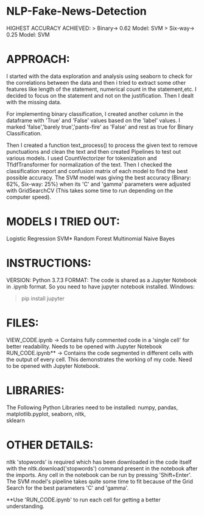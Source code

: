 # NLP-Fake-News-Detection
HIGHEST ACCURACY ACHIEVED: > Binary-> 0.62	Model: SVM
                  			   > Six-way-> 0.25     Model: SVM
          
# APPROACH: 
I started with the data exploration and analysis using seaborn to check for the correlations between the data and then i tried to extract some other features like length of the statement, numerical count in the statement,etc. 
I decided to focus on the statement and not on the justification. Then I dealt with the missing data. 

For implementing binary classification, I created another column in the dataframe with 'True' and 'False' values based on the 'label' values. 
I marked 'false','barely true','pants-fire' as 'False' and rest as true for Binary Classification.

Then I created a function text_process() to process the given text to remove punctuations and clean the text and then created Pipelines to test out various models. I used CountVectorizer for tokenization and TfidfTransformer for normalization of the text.
Then I checked the classification report and confusion matrix of each model to find the best possible accuracy. 
The SVM model was giving the best accuracy (Binary: 62%, Six-way: 25%) when its 'C' and 'gamma' parameters were adjusted
with GridSearchCV (This takes some time to run depending on the computer speed).
 
# MODELS I TRIED OUT: 
Logistic Regression
SVM*
Random Forest 
Multinomial Naive Bayes

# INSTRUCTIONS:
VERSION: Python 3.7.3 
FORMAT: The code is shared as a Jupyter Notebook in .ipynb format. So you need to have jupyter notebook installed.
Windows: 
>pip install jupyter

# FILES:
VIEW_CODE.ipynb -> Contains fully commented code in a 'single cell' for better readability. Needs to be opened with Jupyter Notebook
RUN_CODE.ipynb** -> Contains the code segmented in different cells with the output of every cell. This demonstrates the working of my code.
Need to be opened with Jupyter Notebook.   

# LIBRARIES: 
The Following Python Libraries need to be installed:
numpy, 
pandas, 
matplotlib.pyplot, 
seaborn, 
nltk,     
sklearn
 
# OTHER DETAILS: 
nltk 'stopwords' is required which has been downloaded in the code itself with the nltk.download('stopwords') command present in the notebook after the imports.
Any cell in the notebook can be run by pressing 'Shift+Enter'.
The SVM model's pipeline takes quite some time to fit because of the Grid Search for the best parameters 'C' and 'gamma'. 

**Use 'RUN_CODE.ipynb' to run each cell for getting a better understanding.

